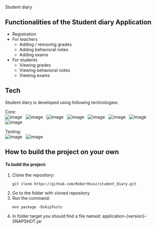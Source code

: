 Student diary

## Functionalities of the Student diary Application
* Registration
* For teachers
  * Adding / removing grades
  * Adding behavioral notes
  * Adding exams
* For students
  * Viewing grades
  * Viewing behavioral notes
  * Viewing exams

## Tech

Student diary is developed using following technologies: <br>

Core: <br>
![image](https://img.shields.io/badge/17-Java-orange?style=for-the-badge) &nbsp;
![image](https://img.shields.io/badge/apache_maven-C71A36?style=for-the-badge&logo=apachemaven&logoColor=white) &nbsp;
![image](https://img.shields.io/badge/Spring_Boot-F2F4F9?style=for-the-badge&logo=spring) &nbsp;
![image](https://img.shields.io/badge/MySQL-F2F4F9?style=for-the-badge&logo=MySql&logoColor=blue) &nbsp;
![image](https://img.shields.io/badge/H2_Database-0d2dfc?style=for-the-badge&logo=H2-Database&logoColor=blue) &nbsp;
![image](https://img.shields.io/badge/HTML-ff8000?style=for-the-badge&logo=HTML5&logoColor=white) &nbsp;
![image](https://img.shields.io/badge/CSS-2965f1?style=for-the-badge&logo=CSS3&logoColor=white) &nbsp;
![image](https://img.shields.io/badge/Thymeleaf-1a611e?style=for-the-badge&logo=Thymeleaf&logoColor=white) &nbsp;


Testing:<br>
![image](https://img.shields.io/badge/Junit5-25A162?style=for-the-badge&logo=junit5&logoColor=white) &nbsp;
![image](https://img.shields.io/badge/Mockito-78A641?style=for-the-badge) &nbsp;

## How to build the project on your own
#### To build the project:
<ol>
<li>Clone the repository:</li>

```
git clone https://github.com/RobertKusz/student_Diary.git
```
<li>Go to the folder with cloned repository</li> 
<li>Run the command:</li>

```
mvn package -DskipTests
```
<li>In folder target you should find a file named: application-{version}-SNAPSHOT.jar</li>
</ol>

